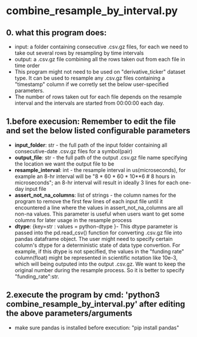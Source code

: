 # combine_resample_by_interval.py

## 0. what this program does: 
  * input: a folder containing consecutive .csv.gz files, for each we need to take out several rows by resampling by time intervals
  * output: a .csv.gz file combining all the rows taken out from each file in time order
  * This program might not need to be used on "derivative_ticker" dataset type. It can be used to resample any .csv.gz files containing a "timestamp" column if we corretly set the below user-specified parameters.
  * The number of rows taken out for each file depends on the resample interval and the intervals are started from 00:00:00 each day. 
    
## 1.before execusion: Remember to edit the file and set the below listed configurable parameters
* **input_folder**: str - the full path of the input folder containing all consecutive-date .csv.gz files for a symbol(pair)
* **output_file**: str - the full path of the output .csv.gz file name specifying the location we want the output file to be
* **resample_interval**: int - the resample interval in us(microseconds), for example an 8-hr interval will be "8 * 60 * 60 * 10**6  # 8 hours in microseconds"; an 8-hr interval will result in ideally 3 lines for each one-day input file
* **assert_not_na_columns**: list of strings - the column names for the program to remove the first few lines of each input file until it encountered a line where the values in assert_not_na_columns are all non-na values. This parameter is useful when users want to get some columns for later usage in the resample process 
* **dtype**: {key=str : values = python-dtype }- This dtype parameter is passed into the pd.read_csv() function for converting .csv.gz file into pandas dataframe object. The user might need to specify certain column's dtype for a deterministic state of data type convertion. For example, if this dtype is not specified, the values in the "funding rate" column(float) might be represented in scientific notation like 10e-3, which will being outputed into the output .csv.gz. We want to keep the original number during the resample process. So it is better to specify "funding_rate":str.
  
## 2.execute the program by cmd: 'python3 combine_resample_by_interval.py' after editing the above parameters/arguments
* make sure pandas is installed before execution: "pip install pandas"
